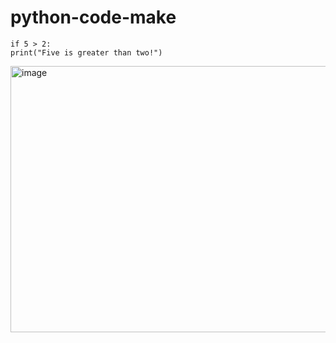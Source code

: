 # python-code-make
 
```
if 5 > 2:
print("Five is greater than two!")
```
<img width="563" height="426" alt="image" src="https://github.com/user-attachments/assets/c8dad9f6-a5fd-4111-8415-7564a6ddc4e1" />
